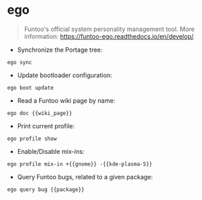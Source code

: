 # ego

> Funtoo's official system personality management tool.
> More information: <https://funtoo-ego.readthedocs.io/en/develop/>.

- Synchronize the Portage tree:

`ego sync`

- Update bootloader configuration:

`ego boot update`

- Read a Funtoo wiki page by name:

`ego doc {{wiki_page}}`

- Print current profile:

`ego profile show`

- Enable/Disable mix-ins:

`ego profile mix-in +{{gnome}} -{{kde-plasma-5}}`

- Query Funtoo bugs, related to a given package:

`ego query bug {{package}}`
